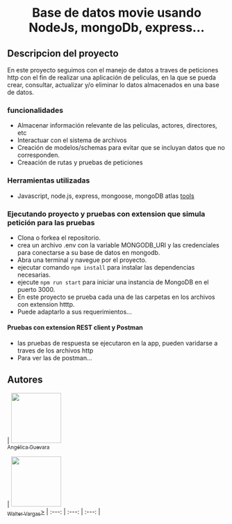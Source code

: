 <h1 align="center"> Base de datos movie usando NodeJs, mongoDb, express... </h1>

##  Descripcion del proyecto

En este proyecto seguimos con el manejo de datos a traves de peticiones http con el fin de realizar una aplicación de peliculas, en la que se pueda crear, consultar, actualizar y/o eliminar lo datos almacenados en una base de datos.

###  funcionalidades 

- Almacenar información relevante de las peliculas, actores, directores, etc
- Interactuar con el sistema de archivos
- Creación de modelos/schemas para evitar que se incluyan datos que no corresponden.
- Creaación de rutas y pruebas de peticiones

###  Herramientas utilizadas

- Javascript, node.js, express, mongoose, mongoDB atlas
[tools]()

###  Ejecutando proyecto y pruebas con extension que simula petición para las pruebas

- Clona o forkea el repositorio.
- crea un archivo .env con la variable MONGODB_URI  y las credenciales para conectarse a su base de datos en mongodb.
- Abra una terminal y navegue por el proyecto.
- ejecutar comando `npm install` para instalar las dependencias necesarias.
- ejecute `npm run start` para iniciar una instancia de MongoDB en el puerto 3000.
- En este proyecto se prueba cada una de las carpetas en los archivos con extension htttp.
- Puede adaptarlo a sus requerimientos...

####  Pruebas con extension REST client y Postman 

- las pruebas de respuesta se ejecutaron en la app, pueden varidarse a traves de los archivos http
- Para ver las de postman... 

## Autores

| [<img src="https://avatars.githubusercontent.com/u/62077166?s=400&u=656a3c2b6e663cf371860e3e6b1fc66de1757f85&v=4" width=115><br><sub>Angélica Guevara</sub>](https://github.com/Aguevarab0729)

| [<img src="https://avatars.githubusercontent.com/u/109813184?v=4" width=115><br><sub>Walter Vargas</sub>>](https://github.com/WalterVargas97)
| :---: | :---: | :---: |